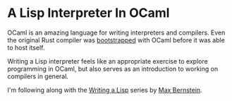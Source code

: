 # A Lisp Interpreter In OCaml

OCaml is an amazing language for writing interpreters and compilers. Even the original Rust compiler was [bootstrapped](https://github.com/rust-lang/rust/tree/ef75860a0a72f79f97216f8aaa5b388d98da6480/src/boot) with OCaml before it was able to host itself. 

Writing a Lisp interpreter feels like an appropriate exercise to explore programming in OCaml, but also serves as an introduction to working on compilers in general.

I'm following along with the [Writing a Lisp](https://bernsteinbear.com/blog/lisp/00_fundamentals/) series by [Max Bernstein](https://bernsteinbear.com/).

